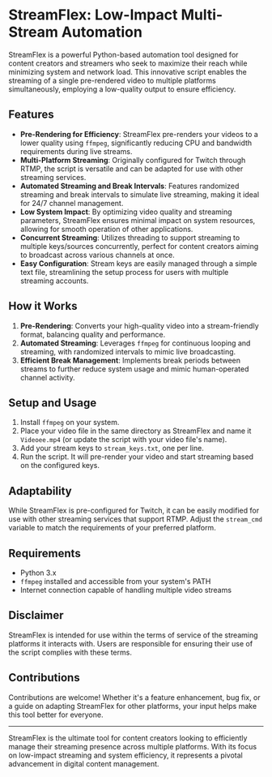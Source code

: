 # StreamFlex: Low-Impact Multi-Stream Automation

StreamFlex is a powerful Python-based automation tool designed for content creators and streamers who seek to maximize their reach while minimizing system and network load. This innovative script enables the streaming of a single pre-rendered video to multiple platforms simultaneously, employing a low-quality output to ensure efficiency.

## Features

- **Pre-Rendering for Efficiency**: StreamFlex pre-renders your videos to a lower quality using `ffmpeg`, significantly reducing CPU and bandwidth requirements during live streams.
- **Multi-Platform Streaming**: Originally configured for Twitch through RTMP, the script is versatile and can be adapted for use with other streaming services.
- **Automated Streaming and Break Intervals**: Features randomized streaming and break intervals to simulate live streaming, making it ideal for 24/7 channel management.
- **Low System Impact**: By optimizing video quality and streaming parameters, StreamFlex ensures minimal impact on system resources, allowing for smooth operation of other applications.
- **Concurrent Streaming**: Utilizes threading to support streaming to multiple keys/sources concurrently, perfect for content creators aiming to broadcast across various channels at once.
- **Easy Configuration**: Stream keys are easily managed through a simple text file, streamlining the setup process for users with multiple streaming accounts.

## How it Works

1. **Pre-Rendering**: Converts your high-quality video into a stream-friendly format, balancing quality and performance.
2. **Automated Streaming**: Leverages `ffmpeg` for continuous looping and streaming, with randomized intervals to mimic live broadcasting.
3. **Efficient Break Management**: Implements break periods between streams to further reduce system usage and mimic human-operated channel activity.

## Setup and Usage

1. Install `ffmpeg` on your system.
2. Place your video file in the same directory as StreamFlex and name it `Videoee.mp4` (or update the script with your video file's name).
3. Add your stream keys to `stream_keys.txt`, one per line.
4. Run the script. It will pre-render your video and start streaming based on the configured keys.

## Adaptability

While StreamFlex is pre-configured for Twitch, it can be easily modified for use with other streaming services that support RTMP. Adjust the `stream_cmd` variable to match the requirements of your preferred platform.

## Requirements

- Python 3.x
- `ffmpeg` installed and accessible from your system's PATH
- Internet connection capable of handling multiple video streams

## Disclaimer

StreamFlex is intended for use within the terms of service of the streaming platforms it interacts with. Users are responsible for ensuring their use of the script complies with these terms.

## Contributions

Contributions are welcome! Whether it's a feature enhancement, bug fix, or a guide on adapting StreamFlex for other platforms, your input helps make this tool better for everyone.

---
StreamFlex is the ultimate tool for content creators looking to efficiently manage their streaming presence across multiple platforms. With its focus on low-impact streaming and system efficiency, it represents a pivotal advancement in digital content management.

